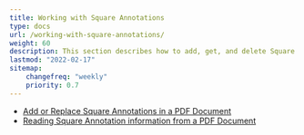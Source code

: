 ```yaml
---
title: Working with Square Annotations
type: docs
url: /working-with-square-annotations/
weight: 60
description: This section describes how to add, get, and delete Square annotations from your PDF document.
lastmod: "2022-02-17"
sitemap:
    changefreq: "weekly"
    priority: 0.7
---
```


- [Add or Replace Square Annotations in a PDF Document](/pdf/add-or-replace-square-annotations-in-a-pdf-document/)
- [Reading Square Annotation information from  a PDF Document](/pdf/reading-square-annotation-information-from-a-pdf-document/)